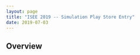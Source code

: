 ```yaml
---
layout: page
title: "ISEE 2019 -- Simulation Play Store Entry"
date: 2019-07-03
---
```


## Overview
